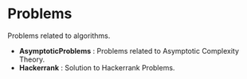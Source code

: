 # Problems

Problems related to algorithms.

- **AsymptoticProblems** : Problems related to Asymptotic Complexity Theory.
- **Hackerrank** : Solution to Hackerrank Problems.